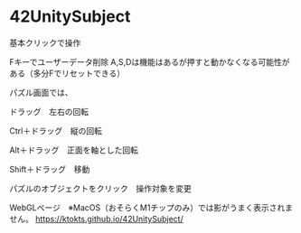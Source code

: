 # 42UnitySubject

基本クリックで操作

Fキーでユーザーデータ削除
A,S,Dは機能はあるが押すと動かなくなる可能性がある（多分Fでリセットできる）

パズル画面では、

ドラッグ　左右の回転

Ctrl＋ドラッグ　縦の回転

Alt＋ドラッグ　正面を軸とした回転

Shift＋ドラッグ　移動

パズルのオブジェクトをクリック　操作対象を変更


WebGLページ　※MacOS（おそらくM1チップのみ）では影がうまく表示されません。
https://ktokts.github.io/42UnitySubject/

